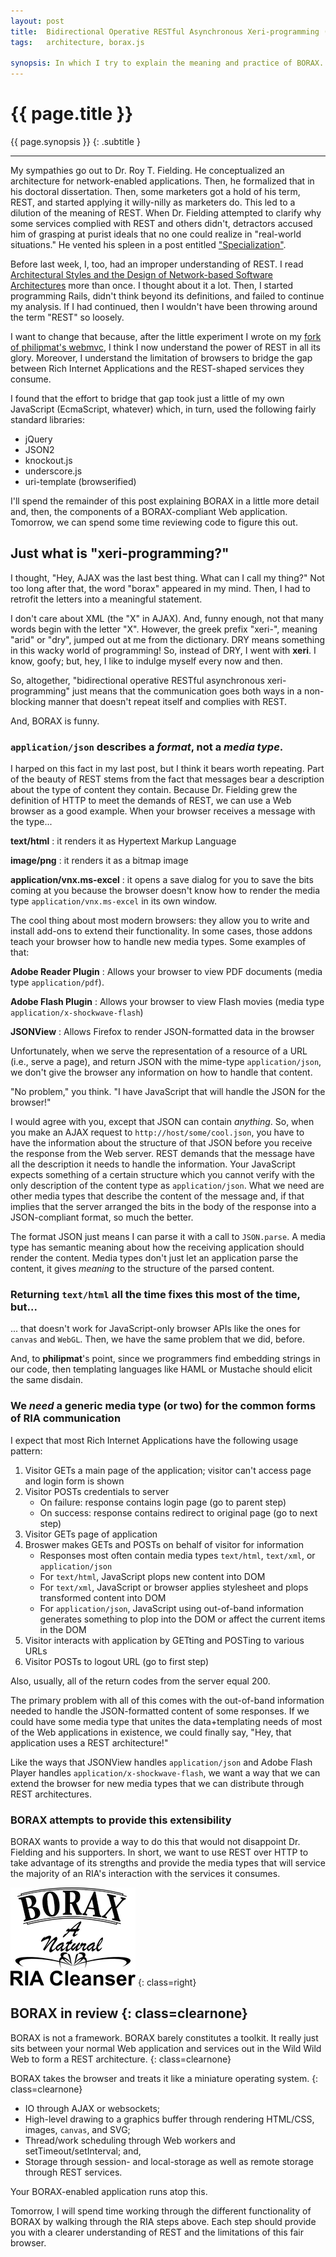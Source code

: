 ```yaml
---
layout: post
title:  Bidirectional Operative RESTful Asynchronous Xeri-programming (BORAX)
tags:   architecture, borax.js

synopsis: In which I try to explain the meaning and practice of BORAX.
---
```


# {{ page.title }}

{{ page.synopsis }}
{: .subtitle }

-----

My sympathies go out to Dr. Roy T. Fielding. He conceptualized an architecture
for network-enabled applications. Then, he formalized that in his doctoral
dissertation. Then, some marketers got a hold of his term, REST, and started
applying it willy-nilly as marketers do. This led to a dilution of the meaning
of REST. When Dr. Fielding attempted to clarify why some services complied
with REST and others didn't, detractors accused him of grasping at purist
ideals that no one could realize in "real-world situations." He vented his
spleen in a post entitled
["Specialization"](http://roy.gbiv.com/untangled/2008/specialization).

Before last week, I, too, had an improper understanding of REST. I read 
[Architectural Styles and the Design of Network-based Software Architectures](http://www.ics.uci.edu/~fielding/pubs/dissertation/top.htm)
more than once. I thought about it a lot. Then, I started programming Rails,
didn't think beyond its definitions, and failed to continue my analysis. If I
had continued, then I wouldn't have been throwing around the term "REST" so
loosely.

I want to change that because, after the little experiment I wrote on my
[fork of philipmat's webmvc](https://github.com/realistschuckle/webmvc/tree/borax),
I think I now understand the power of REST in all its glory. Moreover, I
understand the limitation of browsers to bridge the gap between Rich Internet
Applications and the REST-shaped services they consume.

I found that the effort to bridge that gap took just a little of my own
JavaScript (EcmaScript, whatever) which, in turn, used the following fairly
standard libraries:

* jQuery
* JSON2
* knockout.js
* underscore.js
* uri-template (browserified)

I'll spend the remainder of this post explaining BORAX in a little more detail
and, then, the components of a BORAX-compliant Web application. Tomorrow, we
can spend some time reviewing code to figure this out.

## Just what is "xeri-programming?"

I thought, "Hey, AJAX was the last best thing. What can I call my thing?" Not
too long after that, the word "borax" appeared in my mind. Then, I had to
retrofit the letters into a meaningful statement.

I don't care about XML (the "X" in AJAX). And, funny enough, not that many
words begin with the letter "X". However, the greek prefix "xeri-", meaning
"arid" or "dry", jumped out at me from the dictionary. DRY means something in
this wacky world of programming! So, instead of DRY, I went with **xeri**.
I know, goofy; but, hey, I like to indulge myself every now and then.

So, altogether, "bidirectional operative RESTful asynchronous
xeri-programming" just means that the communication goes both ways in a
non-blocking manner that doesn't repeat itself and complies with REST.

And, BORAX is funny.

### ``application/json`` describes a *format*, not a *media type*.

I harped on this fact in my last post, but I think it bears worth repeating.
Part of the beauty of REST stems from the fact that messages bear a
description about the type of content they contain. Because Dr. Fielding grew
the definition of HTTP to meet the demands of REST, we can use a Web browser
as a good example. When your browser receives a message with the type...

__text/html__
: it renders it as Hypertext Markup Language

__image/png__
: it renders it as a bitmap image

__application/vnx.ms-excel__
: it opens a save dialog for you to save the bits coming at you because the
  browser doesn't know how to render the media type
  ``application/vnx.ms-excel`` in its own window. 

The cool thing about most modern browsers: they allow you to write and install
add-ons to extend their functionality. In some cases, those addons teach your
browser how to handle new media types. Some examples of that:

__Adobe Reader Plugin__
: Allows your browser to view PDF documents (media type ``application/pdf``).

__Adobe Flash Plugin__
: Allows your browser to view Flash movies (media type
  ``application/x-shockwave-flash``)

__JSONView__
: Allows Firefox to render JSON-formatted data in the browser

Unfortunately, when we serve the representation of a resource of a URL (i.e.,
serve a page), and return JSON with the mime-type ``application/json``, we
don't give the browser any information on how to handle that content.

"No problem," you think. "I have JavaScript that will handle the JSON for the
browser!"

I would agree with you, except that JSON can contain *anything*. So, when you
make an AJAX request to ``http://host/some/cool.json``, you have to have the
information about the structure of that JSON before you receive the response
from the Web server. REST demands that the message have all the description
it needs to handle the information. Your JavaScript expects something of a
certain structure which you cannot verify with the only description of the
content type as ``application/json``. What we need are other media types that
describe the content of the message and, if that implies that the server
arranged the bits in the body of the response into a JSON-compliant format, so
much the better.

The format JSON just means I can parse it with a call to ``JSON.parse``. A
media type has semantic meaning about how the receiving application should
render the content. Media types don't just let an application parse the
content, it gives *meaning* to the structure of the parsed content.

### Returning ``text/html`` all the time fixes this most of the time, but...

... that doesn't work for JavaScript-only browser APIs like the ones for
``canvas`` and ``WebGL``. Then, we have the same problem that we did, before.

And, to **philipmat**'s point, since we programmers find embedding strings in
our code, then templating languages like HAML or Mustache should elicit the
same disdain.

### We *need* a generic media type (or two) for the common forms of RIA communication

I expect that most Rich Internet Applications have the following usage
pattern:

1. Visitor GETs a main page of the application; visitor can't access page and
   login form is shown
1. Visitor POSTs credentials to server
   * On failure: response contains login page (go to parent step)
   * On success: response contains redirect to original page (go to next step)
1. Visitor GETs page of application
1. Broswer makes GETs and POSTs on behalf of visitor for information
   * Responses most often contain media types ``text/html``, ``text/xml``, or
     ``application/json``
   * For ``text/html``, JavaScript plops new content into DOM
   * For ``text/xml``, JavaScript or browser applies stylesheet and plops
     transformed content into DOM
   * For ``application/json``, JavaScript using out-of-band information
     generates something to plop into the DOM or affect the current items in
     the DOM
1. Visitor interacts with application by GETting and POSTing to various URLs
1. Visitor POSTs to logout URL (go to first step)

Also, usually, all of the return codes from the server equal 200.

The primary problem with all of this comes with the out-of-band information
needed to handle the JSON-formatted content of some responses. If we could
have some media type that unites the data+templating needs of most of the
Web applications in existence, we could finally say, "Hey, that application
uses a REST architecture!"

Like the ways that JSONView handles ``application/json`` and Adobe Flash
Player handles ``application/x-shockwave-flash``, we want a way that we can
extend the browser for new media types that we can distribute through REST
architectures.

### BORAX attempts to provide this extensibility

BORAX wants to provide a way to do this that would not disappoint Dr. Fielding
and his supporters. In short, we want to use REST over HTTP to take advantage
of its strengths and provide the media types that will service the majority of
an RIA's interaction with the services it consumes.

![BORAX](/img/borax.png)
{: class=right}

## BORAX in review {: class=clearnone}

BORAX is not a framework. BORAX barely constitutes a toolkit. It really just
sits between your normal Web application and services out in the Wild Wild Web
to form a REST architecture.
{: class=clearnone}

BORAX takes the browser and treats it like a miniature operating system.
{: class=clearnone}

* IO through AJAX or websockets;
* High-level drawing to a graphics buffer through rendering HTML/CSS, images,
  ``canvas``, and SVG;
* Thread/work scheduling through Web workers and setTimeout/setInterval; and,
* Storage through session- and local-storage as well as remote storage through
  REST services.

Your BORAX-enabled application runs atop this.

Tomorrow, I will spend time working through the different functionality of
BORAX by walking through the RIA steps above. Each step should provide you
with a clearer understanding of REST and the limitations of this fair browser.
